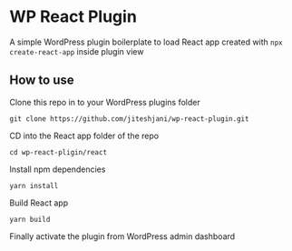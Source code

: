 # WP React Plugin

A simple WordPress plugin boilerplate to load React app created with `npx create-react-app` inside plugin view

## How to use

Clone this repo in to your WordPress plugins folder

```
git clone https://github.com/jiteshjani/wp-react-plugin.git
```

CD into the React app folder of the repo

```
cd wp-react-pligin/react
```

Install npm dependencies

```
yarn install
```

Build React app

```
yarn build
```

Finally activate the plugin from WordPress admin dashboard
